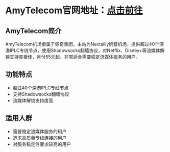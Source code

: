 # AmyTelecom官网地址：[点击前往](https://url.gogogomiao.one/QYTN)

## AmyTelecom简介
AmyTelecom机场隶属于佩奇集团，主站为Nextailly奶昔机场，提供超过40个深港IPLC专线节点，使用Shadowsocks翻墙协议，对Netflix、Disney+等流媒体解锁支持度极佳，月付55元起。非常适合需要稳定流媒体服务的用户。

## 功能特点
- 超过40个深港IPLC专线节点
- 支持Shadowsocks翻墙协议
- 流媒体解锁支持度高

## 适用人群
- 需要稳定流媒体服务的用户
- 追求高质量专线连接的用户
- 对服务稳定性要求较高的用户